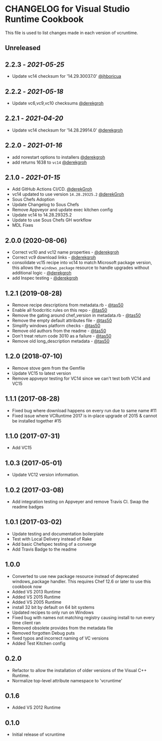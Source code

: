 # CHANGELOG for Visual Studio Runtime Cookbook

This file is used to list changes made in each version of vcruntime.

## Unreleased

## 2.2.3 - *2021-05-25*

- Update vc14 checksum for '14.29.30037.0' [@jhboricua](https://github.com/jhboricua)

## 2.2.2 - *2021-05-18*

- Update vc6,vc9,vc10 checksums [@derekgroh](https://github.com/derekgroh)

## 2.2.1 - *2021-04-20*

- Update vc14 checksum for '14.28.29914.0' [@derekgroh](https://github.com/derekgroh)

## 2.2.0 - *2021-01-16*

- add norestart options to installers [@derekgroh](https://github.com/derekgroh)
- add returns 1638 to `vc14` [@derekgroh](https://github.com/derekgroh)

## 2.1.0 - *2021-01-15*

- Add GitHub Actions CI/CD. [@derekGroh](https://github.com/derekgroh)
- vc14 updated to use version `14.28.29325.2` [@derekGroh](https://github.com/derekgroh)
- Sous Chefs Adoption
- Update Changelog to Sous Chefs
- Remove Appveyor and update exec kitchen config
- Update vc14 to 14.28.29325.2
- Update to use Sous Chefs GH workflow
- MDL Fixes

## 2.0.0 (2020-08-06)

- Correct vc10 and vc12 name properties - [@derekgroh](https://github.com/derekgroh)
- Correct vc9 download links - [@derekgroh](https://github.com/derekgroh)
- consolidate vc15 recipe into vc14 to match Microsoft package version, this allows the `windows_package` resource to handle upgrades without additional logic - [@derekgroh](https://github.com/derekgroh)
- add Inspec testing - [@derekgroh](https://github.com/derekgroh)

## 1.2.1 (2019-08-28)

- Remove recipe descriptions from metadata.rb - [@tas50](https://github.com/tas50)
- Enable all foodcritic rules on this repo - [@tas50](https://github.com/tas50)
- Remove the gating around chef_version in metadata.rb - [@tas50](https://github.com/tas50)
- Remove the empty default attributes file - [@tas50](https://github.com/tas50)
- Simplify windows platform checks - [@tas50](https://github.com/tas50)
- Remove old authors from the readme - [@tas50](https://github.com/tas50)
- Don't treat return code 3010 as a failure - [@tas50](https://github.com/tas50)
- Remove old long_description metadata - [@tas50](https://github.com/tas50)

## 1.2.0 (2018-07-10)

- Remove stove gem from the Gemfile
- Update VC15 to latest version
- Remove appveyor testing for VC14 since we can't test both VC14 and VC15

## 1.1.1 (2017-08-28)

- Fixed bug where download happens on every run due to same name #11
- Fixed issue where VCRuntime 2017 is in-place upgrade of 2015 & cannot be installed together #15

## 1.1.0 (2017-07-31)

- Add VC15

## 1.0.3 (2017-05-01)

- Update VC12 version information.

## 1.0.2 (2017-03-08)

- Add integration testing on Appveyer and remove Travis CI. Swap the readme badges

## 1.0.1 (2017-03-02)

- Update testing and documentation boilerplate
- Test with Local Delivery instead of Rake
- Add basic Chefspec testing of a converge
- Add Travis Badge to the readme

## 1.0.0

- Converted to use new package resource instead of deprecated windows_package handler. This requires Chef 12.6 or later to use this cookbook now
- Added VS 2013 Runtime
- Added VS 2015 Runtime
- Added VS 2005 Runtime
- install 32 bit by default on 64 bit systems
- Updated recipes to only run on Windows
- Fixed bug with names not matching registry causing install to run every time client ran
- Removed obsolete provides from the metadata file
- Removed forgotten Debug puts
- fixed typos and incorrect naming of VC versions
- Added Test Kitchen config

## 0.2.0

- Refactor to allow the installation of older versions of the Visual C++ Runtime.
- Normalize top-level attribute namespace to 'vcruntime'

## 0.1.6

- Added VS 2012 Runtime

## 0.1.0

- Initial release of vcruntime
